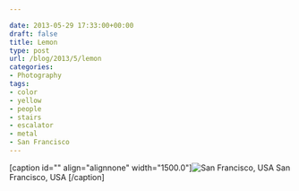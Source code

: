 ```yaml
---

date: 2013-05-29 17:33:00+00:00
draft: false
title: Lemon
type: post
url: /blog/2013/5/lemon
categories:
- Photography
tags:
- color
- yellow
- people
- stairs
- escalator
- metal
- San Francisco
---
```


[caption id="" align="alignnone" width="1500.0"]![ San Francisco, USA ](/images/2013-05-29-20135lemon/20130524-R0010350.jpg)
 San Francisco, USA [/caption]
